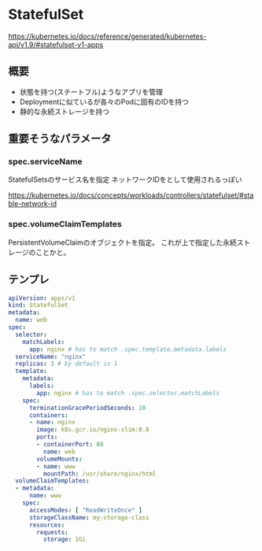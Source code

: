 
# StatefulSet

https://kubernetes.io/docs/reference/generated/kubernetes-api/v1.9/#statefulset-v1-apps

## 概要

- 状態を持つ(ステートフル)ようなアプリを管理
- Deploymentに似ているが各々のPodに固有のIDを持つ
- 静的な永続ストレージを持つ

## 重要そうなパラメータ

### spec.serviceName

StatefulSetsのサービス名を指定
ネットワークIDをとして使用されるっぽい

https://kubernetes.io/docs/concepts/workloads/controllers/statefulset/#stable-network-id

### spec.volumeClaimTemplates

PersistentVolumeClaimのオブジェクトを指定。
これが上で指定した永続ストレージのことかと。

## テンプレ

```yaml
apiVersion: apps/v1
kind: StatefulSet
metadata:
  name: web
spec:
  selector:
    matchLabels:
      app: nginx # has to match .spec.template.metadata.labels
  serviceName: "nginx"
  replicas: 3 # by default is 1
  template:
    metadata:
      labels:
        app: nginx # has to match .spec.selector.matchLabels
    spec:
      terminationGracePeriodSeconds: 10
      containers:
      - name: nginx
        image: k8s.gcr.io/nginx-slim:0.8
        ports:
        - containerPort: 80
          name: web
        volumeMounts:
        - name: www
          mountPath: /usr/share/nginx/html
  volumeClaimTemplates:
  - metadata:
      name: www
    spec:
      accessModes: [ "ReadWriteOnce" ]
      storageClassName: my-storage-class
      resources:
        requests:
          storage: 1Gi
```